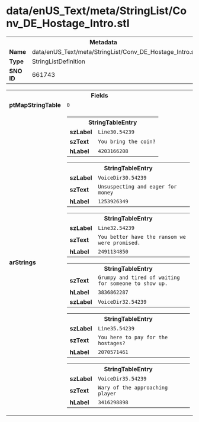 <h1>data/enUS_Text/meta/StringList/Conv_DE_Hostage_Intro.stl</h1><table><tr><th colspan="100%">Metadata</th></tr><tr><td><b>Name</b></td><td>data/enUS_Text/meta/StringList/Conv_DE_Hostage_Intro.stl</td></tr><tr><td><b>Type</b></td><td>StringListDefinition</td></tr><tr><td><b>SNO ID</b></td><td>661743</td></tr></table>

<table><tr><th colspan="100%">Fields</th></tr><tr><td><b>ptMapStringTable</b></td><td><code>0</code></td></tr><tr><td><b>arStrings</b></td><td><table><tr><th colspan="100%">StringTableEntry</th></tr><tr><td><b>szLabel</b></td><td><code>Line30.54239</code></td></tr><tr><td><b>szText</b></td><td><code>You bring the coin?</code></td></tr><tr><td><b>hLabel</b></td><td><code>4203166208</code></td></tr></table>


<table><tr><th colspan="100%">StringTableEntry</th></tr><tr><td><b>szLabel</b></td><td><code>VoiceDir30.54239</code></td></tr><tr><td><b>szText</b></td><td><code>Unsuspecting and eager for money</code></td></tr><tr><td><b>hLabel</b></td><td><code>1253926349</code></td></tr></table>


<table><tr><th colspan="100%">StringTableEntry</th></tr><tr><td><b>szLabel</b></td><td><code>Line32.54239</code></td></tr><tr><td><b>szText</b></td><td><code>You better have the ransom we were promised.</code></td></tr><tr><td><b>hLabel</b></td><td><code>2491134850</code></td></tr></table>


<table><tr><th colspan="100%">StringTableEntry</th></tr><tr><td><b>szText</b></td><td><code>Grumpy and tired of waiting for someone to show up.</code></td></tr><tr><td><b>hLabel</b></td><td><code>3836862287</code></td></tr><tr><td><b>szLabel</b></td><td><code>VoiceDir32.54239</code></td></tr></table>


<table><tr><th colspan="100%">StringTableEntry</th></tr><tr><td><b>szLabel</b></td><td><code>Line35.54239</code></td></tr><tr><td><b>szText</b></td><td><code>You here to pay for the hostages?</code></td></tr><tr><td><b>hLabel</b></td><td><code>2070571461</code></td></tr></table>


<table><tr><th colspan="100%">StringTableEntry</th></tr><tr><td><b>szLabel</b></td><td><code>VoiceDir35.54239</code></td></tr><tr><td><b>szText</b></td><td><code>Wary of the approaching player</code></td></tr><tr><td><b>hLabel</b></td><td><code>3416298898</code></td></tr></table>


</td></tr></table>


